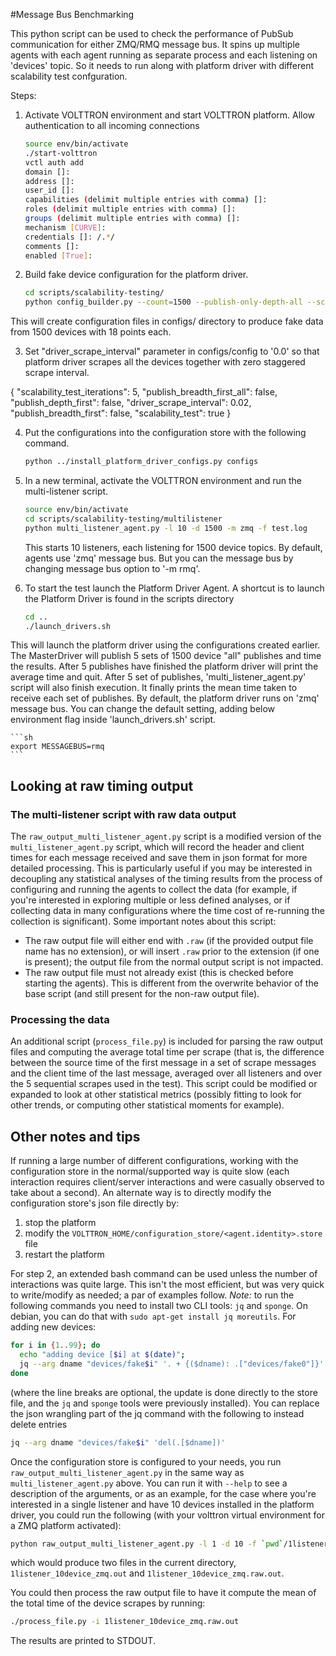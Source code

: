 #Message Bus Benchmarking

This python script can be used to check the performance of PubSub communication for either ZMQ/RMQ message bus.
It spins up multiple agents with each agent running as separate process and each listening on 'devices' topic.
So it needs to run along with platform driver with different scalability test confguration.

Steps:

1. Activate VOLTTRON environment and start VOLTTRON platform. Allow authentication to all incoming connections
    ```sh
    source env/bin/activate
    ./start-volttron
    vctl auth add
    domain []:
    address []:
    user_id []:
    capabilities (delimit multiple entries with comma) []:
    roles (delimit multiple entries with comma) []:
    groups (delimit multiple entries with comma) []:
    mechanism [CURVE]:
    credentials []: /.*/
    comments []:
    enabled [True]:
    ```

2. Build fake device configuration for the platform driver.
    ```sh
    cd scripts/scalability-testing/
    python config_builder.py --count=1500 --publish-only-depth-all --scalability-test fake fake18.csv null
    ```
This will create configuration files in configs/ directory to produce fake data from 1500 devices with 18 points each.

3. Set "driver_scrape_interval" parameter in configs/config to '0.0' so that platform driver scrapes all the devices together with zero staggered scrape interval.

{
    "scalability_test_iterations": 5,
    "publish_breadth_first_all": false,
    "publish_depth_first": false,
    "driver_scrape_interval": 0.02,
    "publish_breadth_first": false,
    "scalability_test": true
}

4. Put the configurations into the configuration store with the following command.

    ```sh
    python ../install_platform_driver_configs.py configs
    ```

5. In a new terminal, activate the VOLTTRON environment and run the multi-listener script.

    ```sh
    source env/bin/activate
    cd scripts/scalability-testing/multilistener
    python multi_listener_agent.py -l 10 -d 1500 -m zmq -f test.log
    ```
    This starts 10 listeners, each listening for 1500 device topics. By default, agents use 'zmq' message bus. But you
    can the message bus by changing message bus option to '-m rmq'.

5. To start the test launch the Platform Driver Agent. A shortcut is to launch the Platform Driver is found in the scripts directory

    ```sh
    cd ..
    ./launch_drivers.sh
    ```

This will launch the platform driver using the configurations created earlier. The MasterDriver will publish 5 sets of 1500 device "all" publishes and time the results. After 5 publishes have finished the platform driver will print the average time and quit. After 5 set of publishes, 'multi_listener_agent.py' script will also finish execution. It finally prints the mean time taken to receive each set of publishes.
By default, the platform driver runs on 'zmq' message bus. You can change the default setting, adding below environment
flag inside 'launch_drivers.sh' script.

    ```sh
    export MESSAGEBUS=rmq
    ```

## Looking at raw timing output

### The multi-listener script with raw data output

The `raw_output_multi_listener_agent.py` script is a modified version of the `multi_listener_agent.py` script, which will record the header and client times for each message received and save them in json format for more detailed processing.
This is particularly useful if you may be interested in decoupling any statistical analyses of the timing results from the process of configuring and running the agents to collect the data (for example, if you're interested in exploring multiple or less defined analyses, or if collecting data in many configurations where the time cost of re-running the collection is significant).
Some important notes about this script:
- The raw output file will either end with `.raw` (if the provided output file name has no extension), or will insert `.raw` prior to the extension (if one is present); the output file from the normal output script is not impacted.
- The raw output file must not already exist (this is checked before starting the agents).
  This is different from the overwrite behavior of the base script (and still present for the non-raw output file).

### Processing the data

An additional script (`process_file.py`) is included for parsing the raw output files and computing the average total time per scrape (that is, the difference between the source time of the first message in a set of scrape messages and the client time of the last message, averaged over all listeners and over the 5 sequential scrapes used in the test).
This script could be modified or expanded to look at other statistical metrics (possibly fitting to look for other trends, or computing other statistical moments for example).

## Other notes and tips

If running a large number of different configurations, working with the configuration store in the normal/supported way is quite slow (each interaction requires client/server interactions and were casually observed to take about a second).
An alternate way is to directly modify the configuration store's json file directly by:
1. stop the platform
2. modify the `VOLTTRON_HOME/configuration_store/<agent.identity>.store` file
3. restart the platform

For step 2, an extended bash command can be used unless the number of interactions was quite large.
This isn't the most efficient, but was very quick to write/modify as needed; a par of examples follow.
*Note:* to run the following commands you need to install two CLI tools: `jq` and `sponge`.
On debian, you can do that with `sudo apt-get install jq moreutils`.
For adding new devices:
```sh
for i in {1..99}; do
  echo "adding device [$i] at $(date)";
  jq --arg dname "devices/fake$i" '. + {($dname): .["devices/fake0"]}' $VOLTTRON_HOME/configuration_store/<agent.identity>.store | sponge $VOLTTRON_HOME/configuration_store/<agent.identity>.store;
done
```
(where the line breaks are optional, the update is done directly to the store file, and the `jq` and `sponge` tools were previously installed).
You can replace the json wrangling part of the jq command with the following to instead delete entries
```sh
jq --arg dname "devices/fake$i" 'del(.[$dname])'
```

Once the configuration store is configured to your needs, you run `raw_output_multi_listener_agent.py` in the same way as `multi_listener_agent.py` above.
You can run it with `--help` to see a description of the arguments, or as an example, for the case where you're interested in a single listener and have 10 devices installed in the platform driver, you could run the following (with your volttron virtual environment for a ZMQ platform activated):
```sh
python raw_output_multi_listener_agent.py -l 1 -d 10 -f `pwd`/1listener_10device_zmq.out -m zmq
```
which would produce two files in the current directory, `1listener_10device_zmq.out` and `1listener_10device_zmq.raw.out`.

You could then process the raw output file to have it compute the mean of the total time of the device scrapes by running:
```sh
./process_file.py -i 1listener_10device_zmq.raw.out
```
The results are printed to STDOUT.
